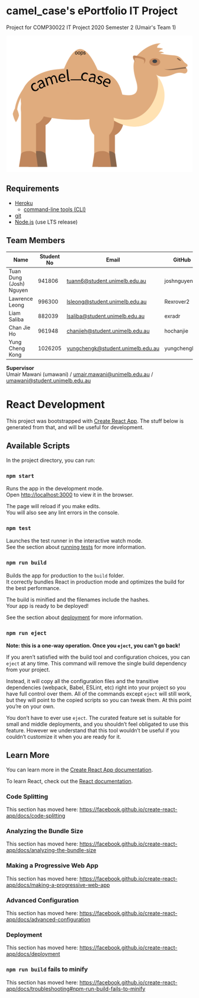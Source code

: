# camel_case's ePortfolio IT Project
Project for COMP30022 IT Project 2020 Semester 2 (Umair's Team 1)

![](camel_case.png)

## Requirements
* [Heroku](https://www.heroku.com/home)
  * [command-line tools (CLI)](https://toolbelt.heroku.com)
* [git](https://git-scm.com/book/en/v2/Getting-Started-Installing-Git)
* [Node.js](https://nodejs.org) (use LTS release)

## Team Members
Name | Student No | Email | GitHub
-- | -- | -- | --
Tuan Dung (Josh) Nguyen |	941806	| tuann6@student.unimelb.edu.au | joshnguyen99
Lawrence Leong	| 996300	|lsleong@student.unimelb.edu.au | Rexrover2
Liam Saliba	| 882039	|lsaliba@student.unimelb.edu.au | exradr
Chan Jie Ho	| 961948	| chanjieh@student.unimelb.edu.au | hochanjie
Yung Cheng Kong	| 1026205	 | yungchengk@student.unimelb.edu.au | yungchengK

**Supervisor**  
Umair Mawani (umawani) / umair.mawani@unimelb.edu.au / umawani@student.unimelb.edu.au


# React Development

This project was bootstrapped with [Create React App](https://github.com/facebook/create-react-app).
The stuff below is generated from that, and will be useful for development.

## Available Scripts

In the project directory, you can run:

### `npm start`

Runs the app in the development mode.<br />
Open [http://localhost:3000](http://localhost:3000) to view it in the browser.

The page will reload if you make edits.<br />
You will also see any lint errors in the console.

### `npm test`

Launches the test runner in the interactive watch mode.<br />
See the section about [running tests](https://facebook.github.io/create-react-app/docs/running-tests) for more information.

### `npm run build`

Builds the app for production to the `build` folder.<br />
It correctly bundles React in production mode and optimizes the build for the best performance.

The build is minified and the filenames include the hashes.<br />
Your app is ready to be deployed!

See the section about [deployment](https://facebook.github.io/create-react-app/docs/deployment) for more information.

### `npm run eject`

**Note: this is a one-way operation. Once you `eject`, you can’t go back!**

If you aren’t satisfied with the build tool and configuration choices, you can `eject` at any time. This command will remove the single build dependency from your project.

Instead, it will copy all the configuration files and the transitive dependencies (webpack, Babel, ESLint, etc) right into your project so you have full control over them. All of the commands except `eject` will still work, but they will point to the copied scripts so you can tweak them. At this point you’re on your own.

You don’t have to ever use `eject`. The curated feature set is suitable for small and middle deployments, and you shouldn’t feel obligated to use this feature. However we understand that this tool wouldn’t be useful if you couldn’t customize it when you are ready for it.

## Learn More

You can learn more in the [Create React App documentation](https://facebook.github.io/create-react-app/docs/getting-started).

To learn React, check out the [React documentation](https://reactjs.org/).

### Code Splitting

This section has moved here: https://facebook.github.io/create-react-app/docs/code-splitting

### Analyzing the Bundle Size

This section has moved here: https://facebook.github.io/create-react-app/docs/analyzing-the-bundle-size

### Making a Progressive Web App

This section has moved here: https://facebook.github.io/create-react-app/docs/making-a-progressive-web-app

### Advanced Configuration

This section has moved here: https://facebook.github.io/create-react-app/docs/advanced-configuration

### Deployment

This section has moved here: https://facebook.github.io/create-react-app/docs/deployment

### `npm run build` fails to minify

This section has moved here: https://facebook.github.io/create-react-app/docs/troubleshooting#npm-run-build-fails-to-minify
